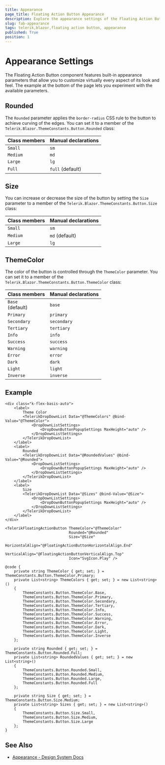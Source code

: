 ```yaml
---
title: Appearance
page_title: Floating Action Button Appearance
description: Explore the appearance settings of the Floating Action Button for Blazor. See the available options that allow you to fully customize the look of the Floating Action Button component. 
slug: fab-appearance
tags: telerik,blazor,floating action button, appearance
published: True
position: 1
---
```


# Appearance Settings

The Floating Action Button component features built-in appearance parameters that allow you to customize virtually every aspect of its look and feel. The example at the bottom of the page lets you experiment with the available parameters.

## Rounded

The `Rounded` parameter applies the `border-radius` CSS rule to the button to achieve curving of the edges. You can set it to a member of the `Telerik.Blazor.ThemeConstants.Button.Rounded` class:

| Class members | Manual declarations |
|------------|--------|
|`Small` |`sm`|
|`Medium`|`md`|
|`Large`|`lg`|
|`Full`|`full` (default)|

## Size

You can increase or decrease the size of the button by setting the `Size` parameter to a member of the `Telerik.Blazor.ThemeConstants.Button.Size` class:

| Class members | Manual declarations |
|---------------|--------|
| `Small`   |`sm`|
| `Medium`   |`md` (default)|
| `Large`   |`lg`|

## ThemeColor

The color of the button is controlled through the `ThemeColor` parameter. You can set it to a member of the `Telerik.Blazor.ThemeConstants.Button.ThemeColor` class:

| Class members | Manual declarations |
|------------|--------|
|`Base` <br /> (default) |`base`|
|`Primary`|`primary`|
|`Secondary`|`secondary`|
|`Tertiary`|`tertiary`|
|`Info`|`info`|
|`Success`|`success`|
|`Warning`|`warning`|
|`Error`|`error`|
|`Dark`|`dark`|
|`Light`|`light`|
|`Inverse`|`inverse`|

## Example

````RAZOR
<div class="k-flex-basis-auto">
    <label>
        Theme Color
        <TelerikDropDownList Data="@ThemeColors" @bind-Value="@ThemeColor">
            <DropDownListSettings>
                <DropDownButtonPopupSettings MaxHeight="auto" />
            </DropDownListSettings>
        </TelerikDropDownList>
    </label>
    <label>
        Rounded
        <TelerikDropDownList Data="@RoundedValues" @bind-Value="@Rounded">
            <DropDownListSettings>
                <DropDownButtonPopupSettings MaxHeight="auto" />
            </DropDownListSettings>
        </TelerikDropDownList>
    </label>
    <label>
        Size
        <TelerikDropDownList Data="@Sizes" @bind-Value="@Size">
            <DropDownListSettings>
                <DropDownButtonPopupSettings MaxHeight="auto" />
            </DropDownListSettings>
        </TelerikDropDownList>
    </label>
</div>

<TelerikFloatingActionButton ThemeColor="@ThemeColor"
                             Rounded="@Rounded"
                             Size="@Size"
                             HorizontalAlign="@FloatingActionButtonHorizontalAlign.End"
                             VerticalAlign="@FloatingActionButtonVerticalAlign.Top"
                             Icon="SvgIcon.Play" />

@code {
    private string ThemeColor { get; set; } = ThemeConstants.Button.ThemeColor.Primary;
    private List<string> ThemeColors { get; set; } = new List<string>()
    {
        ThemeConstants.Button.ThemeColor.Base,
        ThemeConstants.Button.ThemeColor.Primary,
        ThemeConstants.Button.ThemeColor.Secondary,
        ThemeConstants.Button.ThemeColor.Tertiary,
        ThemeConstants.Button.ThemeColor.Info,
        ThemeConstants.Button.ThemeColor.Success,
        ThemeConstants.Button.ThemeColor.Warning,
        ThemeConstants.Button.ThemeColor.Error,
        ThemeConstants.Button.ThemeColor.Dark,
        ThemeConstants.Button.ThemeColor.Light,
        ThemeConstants.Button.ThemeColor.Inverse
    };

    private string Rounded { get; set; } = ThemeConstants.Button.Rounded.Full;
    private List<string> RoundedValues { get; set; } = new List<string>()
    {
        ThemeConstants.Button.Rounded.Small,
        ThemeConstants.Button.Rounded.Medium,
        ThemeConstants.Button.Rounded.Large,
        ThemeConstants.Button.Rounded.Full
    };

    private string Size { get; set; } = ThemeConstants.Button.Size.Medium;
    private List<string> Sizes { get; set; } = new List<string>()
    {
        ThemeConstants.Button.Size.Small,
        ThemeConstants.Button.Size.Medium,
        ThemeConstants.Button.Size.Large
    };
}
````

## See Also

* [Appearance - Design System Docs](https://www.telerik.com/design-system/docs/components/floatingactionbutton/#appearance)
